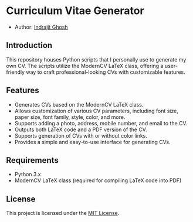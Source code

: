 # Curriculum Vitae Generator
- Author: [Indrajit Ghosh](https://indrajitghosh.onrender.com/)

## Introduction
This repository houses Python scripts that I personally use to generate my own CV. The scripts utilize the ModernCV LaTeX class, offering a user-friendly way to craft professional-looking CVs with customizable features.

## Features
- Generates CVs based on the ModernCV LaTeX class.
- Allows customization of various CV parameters, including font size, paper size, font family, style, color, and more.
- Supports adding a photo, address, mobile number, and email to the CV.
- Outputs both LaTeX code and a PDF version of the CV.
- Supports generation of CVs with or without color links.
- Provides a simple and easy-to-use interface for generating CVs.

## Requirements
- Python 3.x
- ModernCV LaTeX class (required for compiling LaTeX code into PDF)

## License

This project is licensed under the [MIT License](LICENSE).